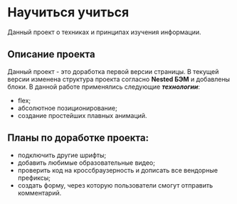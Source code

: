 # Научиться учиться

Данный проект о техниках и принципах изучения информации.

## Описание проекта

Данный проект - это доработка первой версии страницы.
В текущей версии изменена структура проекта согласно __Nested БЭМ__ и добавлены блоки.
В данной работе применялись следующие __*технологии*__:

* flex;
* абсолютное позиционирование;
* создание простейших плавных анимаций.

## Планы по доработке проекта:
* подключить другие шрифты;
* добавить любимые образовательные видео;
* проверить код на кроссбраузерность и дописать все вендорные префиксы;
* создать форму, через которую пользователи смогут отправить комментарий.
